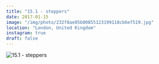 ```yaml
---
title: "15.1 - steppers"
date: 2017-01-15
image: "/img/photo/232f8ae05b00855123199118cb6ef519.jpg"
location: "London, United Kingdom"
instagram: true
draft: false
---
```


![15.1 - steppers](/img/photo/232f8ae05b00855123199118cb6ef519.jpg)
